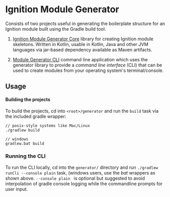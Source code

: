 # Ignition Module Generator

Consists of two projects useful in generating the boilerplate structure for an Ignition module built using the
Gradle build tool.

1. [Ignition Module Generator Core](generator-core/README.md) library for creating Ignition module skeletons.  Written in Kotlin, usable in Kotlin, Java and other JVM languages via jar-based dependency available as Maven artifacts.

2. [Module Generator CLI](generator-cli/README.md) command line application which uses the generator library to provide a _command line interface_ (CLI) that can be used to create modules from your operating system's terminal/console.

## Usage

#### Building the projects

To build the projects, cd into `<root>/generator` and run the `build` task via the included gradle wrapper:

```shell
// posix-style systems like Mac/Linux
./gradlew build
```

```
// windows
gradlew.bat build
```

### Running the CLI

To run the CLI locally, cd into the `generator/` directory and run `./gradlew runCli --console plain` task, (windows
users, use the _bat_ wrappers as shown above.  `--console plain ` is optional but suggested to avoid interpolation of
gradle console logging while the commandline prompts for user input.
